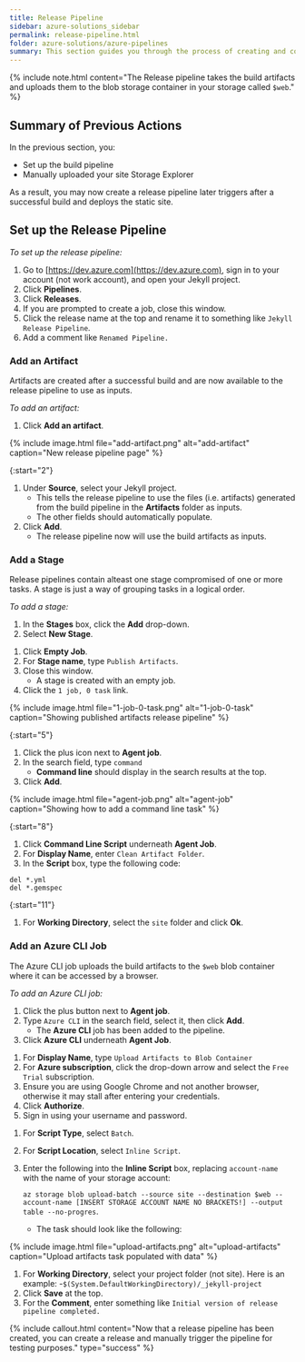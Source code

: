 ```yaml
---
title: Release Pipeline
sidebar: azure-solutions_sidebar
permalink: release-pipeline.html
folder: azure-solutions/azure-pipelines
summary: This section guides you through the process of creating and configuring the release pipeline to publish the build artifacts.
---
```

{% include note.html content="The Release pipeline takes the build artifacts and uploads them to the blob storage container in your storage called `$web`." %}

## Summary of Previous Actions
In the previous section, you:
- Set up the build pipeline
- Manually uploaded your site Storage Explorer

As a result, you may now create a release pipeline later triggers after a successful build and deploys the static site.

## Set up the Release Pipeline
*To set up the release pipeline:*
1. Go to [https://dev.azure.com](https://dev.azure.com), sign in to your account (not work account), and open your Jekyll project.
1. Click **Pipelines**.
1. Click **Releases**.
1. If you are prompted to create a job, close this window.
1. Click the release name at the top and rename it to something like `Jekyll Release Pipeline`.
1. Add a comment like `Renamed Pipeline.`

### Add an Artifact

Artifacts are created after a successful build and are now available to the release pipeline to use as inputs.

*To add an artifact:*
1. Click **Add an artifact**.

{% include image.html file="add-artifact.png" alt="add-artifact" caption="New release pipeline page" %}

{:start="2"}
1. Under **Source**, select your Jekyll project.
   - This tells the release pipeline to use the files (i.e. artifacts) generated from the build pipeline in the **Artifacts** folder as inputs.
   - The other fields should automatically populate.
1. Click **Add**.
   - The release pipeline now will use the build artifacts as inputs.

### Add a Stage

Release pipelines contain alteast one stage compromised of one or more tasks. A stage is just a way of grouping tasks in a logical order.

*To add a stage:*

1. In the **Stages** box, click the **Add** drop-down.
1. Select **New Stage**.

<!-- Need new screenshot of this -->
1. Click **Empty Job**.
1. For **Stage name**, type `Publish Artifacts`.
1. Close this window.
   - A stage is created with an empty job.
1. Click the `1 job, 0 task` link.

{% include image.html file="1-job-0-task.png" alt="1-job-0-task" caption="Showing published artifacts release pipeline" %}

{:start="5"}
1. Click the plus icon next to **Agent job**.
1. In the search field, type `command`
   - **Command line** should display in the search results at the top.
1. Click **Add**.

{% include image.html file="agent-job.png" alt="agent-job" caption="Showing how to add a command line task" %}

{:start="8"}
1. Click **Command Line Script** underneath **Agent Job**.
1. For **Display Name**, enter `Clean Artifact Folder`.
1. In the **Script** box, type the following code:

<!-- See if there is snytax highlighting in output, bash causing
problems -->

```shell
del *.yml
del *.gemspec
````

{:start="11"}
1. For **Working Directory**, select the `site` folder and click **Ok**.

### Add an Azure CLI Job

The Azure CLI job uploads the build artifacts to the `$web` blob container where it can be accessed by a browser.

*To add an Azure CLI job:*

1. Click the plus button next to **Agent job**.
1. Type `Azure CLI` in the search field, select it, then click **Add**.
   - The **Azure CLI** job has been added to the pipeline.
1. Click **Azure CLI** underneath **Agent Job**.
<!-- It cost 30 dollars to create the storage container and post files there -->
1. For **Display Name**, type `Upload Artifacts to Blob Container` 
1. For **Azure subscription**, click the drop-down arrow and select the `Free Trial` subscription.
1. Ensure you are using Google Chrome and not another browser, otherwise it may stall after entering your credentials.
1. Click **Authorize**.
1. Sign in using your username and password.
<!-- Need to get Hail to verify you are doing the most secure thing -->
1. For **Script Type**, select `Batch`.
1. For **Script Location**, select `Inline Script`.
1. Enter the following into the **Inline Script** box, replacing `account-name` with the name of your storage account: 

   `az storage blob upload-batch --source site --destination $web --account-name [INSERT STORAGE ACCOUNT NAME NO BRACKETS!] --output table --no-progres`.

   - The task should look like the following:

{% include image.html file="upload-artifacts.png" alt="upload-artifacts" caption="Upload artifacts task populated with data" %}

1. For **Working Directory**, select your project folder (not site). Here is an example:
   -`$(System.DefaultWorkingDirectory)/_jekyll-project`
1. Click **Save** at the top.
1. For the **Comment**, enter something like `Initial version of release pipeline completed.`

{% include callout.html content="Now that a release pipeline has been created, you can create a release and manually trigger the pipeline for testing purposes." type="success" %}
